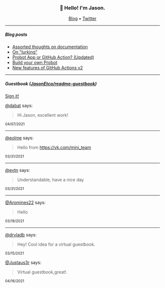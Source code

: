 <h3 align="center">👋 Hello! I'm Jason.</h3>

<p align="center">
  <a href="https://jasonet.co">Blog</a> •
  <a href="https://twitter.com/JasonEtco">Twitter</a>
</p>

---

##### Blog posts

<!--START_SECTION:posts-->
* [Assorted thoughts on documentation](https:&#x2F;&#x2F;jasonet.co&#x2F;posts&#x2F;thoughts-on-docs&#x2F;)
* [On &quot;lurking&quot;](https:&#x2F;&#x2F;jasonet.co&#x2F;posts&#x2F;on-lurking&#x2F;)
* [Probot App or GitHub Action? (Updated)](https:&#x2F;&#x2F;jasonet.co&#x2F;posts&#x2F;probot-app-or-github-action-v2&#x2F;)
* [Build your own Probot](https:&#x2F;&#x2F;jasonet.co&#x2F;posts&#x2F;build-your-own-probot&#x2F;)
* [New features of GitHub Actions v2](https:&#x2F;&#x2F;jasonet.co&#x2F;posts&#x2F;new-features-of-github-actions&#x2F;)
<!--END_SECTION:posts-->

---

##### Guestbook ([JasonEtco/readme-guestbook](https://github.com/JasonEtco/readme-guestbook))

<a href="https://readme-guestbook.now.sh">Sign it!</a>

<!--START_SECTION:guestbook-->
[@dabat](https://github.com/dabat) says:

> Hi Jason, excellent work! 

<sup>04/07/2021</sup>


---

[@eolme](https://github.com/eolme) says:

> Hello from https://vk.com/mini_team

<sup>03/31/2021</sup>


---

[@evtn](https://github.com/evtn) says:

> Understandable, have a nice day

<sup>03/31/2021</sup>


---

[@Aromines22](https://github.com/Aromines22) says:

> Hello 

<sup>03/19/2021</sup>


---

[@drvladb](https://github.com/drvladb) says:

> Hey! Cool idea for a virtual guestbook.

<sup>03/15/2021</sup>

[@Justaus3r](https://github.com/Justaus3r) says:

> Virtual guestbook,great!.

<sup>04/16/2021</sup>


<!--END_SECTION:guestbook-->
<!--GUESTBOOK_LIST [{"name":"dabat","message":"Hi Jason, excellent work! ","date":"04/07/2021"},{"name":"eolme","message":"Hello from https://vk.com/mini_team","date":"03/31/2021"},{"name":"evtn","message":"Understandable, have a nice day","date":"03/31/2021"},{"name":"Aromines22","message":"Hello ","date":"03/19/2021"},{"name":"drvladb","message":"Hey! Cool idea for a virtual guestbook.","date":"03/15/2021"}]-->
